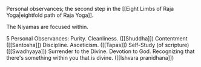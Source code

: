 Personal observances; the second step in the [[Eight Limbs of Raja Yoga|eightfold path of Raja Yoga]].

The Niyamas are focused within.

5 Personal Observances:
	Purity. Cleanliness. ([[Shuddha]])
	Contentment ([[Santosha]])
	Discipline. Asceticism. ([[Tapas]])
	Self-Study (of scripture) ([[Swadhyaya]])
	Surrender to the Divine. Devotion to God. Recognizing that there's something within you that is divine. ([[Ishvara pranidhana]])